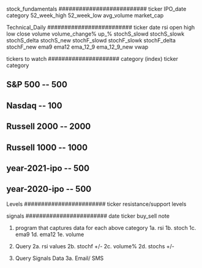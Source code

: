 stock_fundamentals
##########################
ticker
IPO_date
category
52_week_high
52_week_low
avg_volume
market_cap

Technical_Daily
#########################
ticker
date
rsi
open
high
low
close
volume
volume_change%
up_%
stochS_slowd
stochS_slowk
stochS_delta
stochS_new
stochF_slowd
stochF_slowk
stochF_delta
stochF_new
ema9
ema12
ema_12_9
ema_12_9_new
vwap

tickers to watch
#####################
category (index)
ticker
category

## S&P 500  		-- 500
## Nasdaq 			-- 100
## Russell 2000		-- 2000
## Russell 1000		-- 1000
## year-2021-ipo	-- 500
## year-2020-ipo	-- 500

Levels
########################
ticker
resistance/support
levels


signals
########################
date
ticker
buy_sell
note


1. program that captures data for each above category
1a. rsi
1b. stoch
1c. ema9
1d. ema12
1e. volume

2. Query
2a. rsi values
2b. stochf +/-
2c. volume%
2d. stochs +/-

3. Query Signals Data
3a. Email/ SMS

